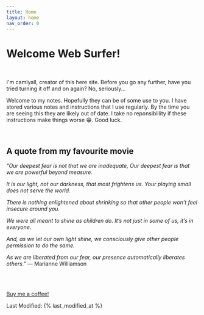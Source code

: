 ```yaml
---
title: Home
layout: home
nav_order: 0
---
```


# Welcome Web Surfer!

<br/>

I'm camlyall, creator of this here site. Before you go any further, have you tried turning it off and on again? No, seriously...

Welcome to my notes. Hopefully they can be of some use to you. I have stored various notes and instructions that I use regularly. By the time you are seeing this they are likely out of date. I take no reponsiblility if these instructions make things worse 😁. Good luck.

<br/>

## A quote from my favourite movie
*"Our deepest fear is not that we are inadequate,
Our deepest fear is that we are powerful beyond measure.*

*It is our light, not our darkness, that most frightens us.
Your playing small does not serve the world.*

*There is nothing enlightened about shrinking
so that other people won’t feel insecure around you.*

*We were all meant to shine as children do.
It’s not just in some of us, it’s in everyone.*

*And, as we let our own light shine, we consciously give
other people permission to do the same.*

*As we are liberated from our fear,
our presence automatically liberates others."*
― Marianne Williamson

<br/>
<br/>

[Buy me a coffee!](https://www.buymeacoffee.com/camlyall)

Last Modified: {% last_modified_at %}
